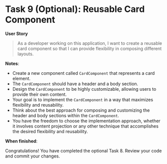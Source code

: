 # Task 9 (Optional): Reusable Card Component

**User Story**

> As a developer working on this application,
> I want to create a reusable card component
> so that I can provide flexibility in composing different layouts.

**Notes**:

- Create a new component called `CardComponent` that represents a card element.
- The `CardComponent` should have a header and a body section.
- Design the `CardComponent` to be highly customizable, allowing users to provide their own content.
- Your goal is to implement the `CardComponent` in a way that maximizes flexibility and reusability.
- Think about the best approach for composing and customizing the header and body sections within the `CardComponent`.
- You have the freedom to choose the implementation approach, whether it involves content projection or any other technique that accomplishes the desired flexibility and reusability.

**When finished**:

Congratulations! You have completed the optional Task 8. Review your code and commit your changes.
